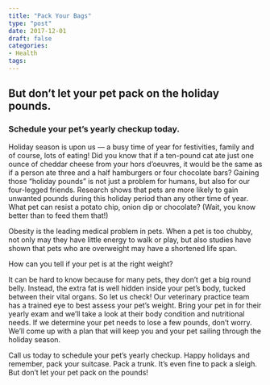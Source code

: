 ```yaml
---
title: "Pack Your Bags"
type: "post"
date: 2017-12-01
draft: false
categories:
- Health
tags:
---
```


## But don’t let your pet pack on the holiday pounds.

### Schedule your pet’s yearly checkup today.

Holiday season is upon us — a busy time of year for festivities, family and of course, lots of eating! Did you know that if a ten-pound cat ate just one ounce of cheddar cheese from your hors d’oeuvres, it would be the same as if a person ate three and a half hamburgers or four chocolate bars? Gaining those “holiday pounds” is not just a problem for humans, but also for our four-legged friends.
Research shows that pets are more likely to gain unwanted pounds during this holiday period than any other time of year. What pet can resist a potato chip, onion dip or chocolate? (Wait, you know better than to feed them that!)

Obesity is the leading medical problem in pets. When a pet is too chubby, not only may they have little energy to walk or play, but also studies have shown that pets who are overweight may have a shortened life span.

How can you tell if your pet is at the right weight?

It can be hard to know because for many pets, they don’t get a big round belly. Instead, the extra fat is well hidden inside your pet’s body, tucked between their vital organs. So let us check! Our veterinary practice team has a trained eye to best assess your pet’s weight. Bring your pet in for their yearly exam and we’ll take a look at their body condition and nutritional needs. If we determine your pet needs to lose a few pounds, don’t worry. We’ll come up with a plan that will keep you and your pet sailing through the holiday season.

Call us today to schedule your pet’s yearly checkup. Happy holidays and remember, pack your suitcase. Pack a trunk. It’s even fine to pack a sleigh. But don’t let your pet pack on the pounds!
